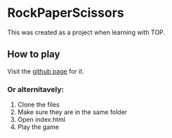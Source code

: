 # RockPaperScissors
 
This was created as a project when learning with TOP.

## How to play
Visit the [github page](https://thatkoalaguy.github.io/RockPaperScissors/) for it.


### Or alternitavely:
1. Clone the files
2. Make sure they are in the same folder
3. Open index.html
4. Play the game
